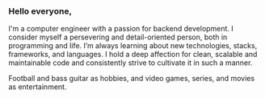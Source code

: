 ### Hello everyone,

I'm a computer engineer with a passion for backend development. I consider myself a persevering and detail-oriented person, both in programming and life. I’m always learning about new technologies, stacks, frameworks, and languages. I hold a deep affection for clean, scalable and maintainable code and consistently strive to cultivate it in such a manner.

Football and bass guitar as hobbies, and video games, series, and movies as entertainment.
